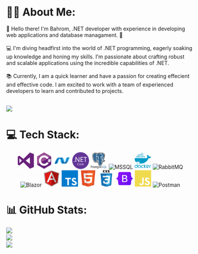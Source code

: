 <h1>👨‍💻 About Me:
<!-- <div id="" align="center">
  <img src="https://rubymaine.000webhostapp.com/rubymaine/programmer.gif" width="50%"/>
</div> -->
</h1>
👋 Hello there! I'm Bahrom, .NET developer with experience in developing web applications and database managament. 🌱
<br><br>
💻 I'm diving headfirst into the world of .NET programming, eagerly soaking up knowledge and honing my skills. I'm passionate about crafting robust and scalable applications using the incredible capabilities of .NET.
<br><br>
📚 Currently, I am a quick learner and have a passion for creating effecient and effective code. I am excited to work with a team of experienced developers to learn and contributed to projects.
<br><br>

[![](https://visitcount.itsvg.in/api?id=akramovdeveloper&icon=5&color=4&pretty=true)](https://visitcount.itsvg.in)

# 💻 Tech Stack:
<p align="center">
<img src="https://github.com/devicons/devicon/blob/1119b9f84c0290e0f0b38982099a2bd027a48bf1/icons/visualstudio/visualstudio-plain.svg" alt="vs" width="45" height="45">
<img src="https://github.com/devicons/devicon/blob/master/icons/csharp/csharp-original.svg" alt="C#" width="45" height="45">
<img src="https://github.com/devicons/devicon/blob/master/icons/dot-net/dot-net-original.svg" alt=".NET" width="45" height="45">
<img src="https://github.com/devicons/devicon/blob/master/icons/dotnetcore/dotnetcore-original.svg" alt=".NET Core" width="45" height="45">
<img src="https://github.com/devicons/devicon/blob/master/icons/postgresql/postgresql-original-wordmark.svg" alt="PostgreSQL" width="45" height="45">
<img src="https://www.svgrepo.com/show/303229/microsoft-sql-server-logo.svg" alt="MSSQL" width="45" height="45">
<img src="https://github.com/devicons/devicon/blob/master/icons/docker/docker-plain-wordmark.svg" alt="Docker" width="45" height="45">
<img src="https://github.com/rahuldkjain/github-profile-readme-generator/blob/master/src/images/icons/BackendDevelopment/rabbitmq.svg" alt="RabbitMQ" width="35" height="35">
<img src="https://cdn.worldvectorlogo.com/logos/blazor.svg" alt="Blazor" width="45" height="45">
<img src="https://github.com/devicons/devicon/blob/master/icons/angularjs/angularjs-original.svg" alt="Angular" width="45" height="45">
<img src="https://github.com/devicons/devicon/blob/master/icons/typescript/typescript-original.svg" alt="Typescript" width="45" height="45">  
<img src="https://github.com/devicons/devicon/blob/master/icons/html5/html5-original.svg" alt="HTML5" width="45" height="45">
<img src="https://github.com/devicons/devicon/blob/master/icons/css3/css3-original-wordmark.svg" alt="CSS3" width="45" height="45">
<img src="https://github.com/devicons/devicon/blob/master/icons/bootstrap/bootstrap-original.svg" alt="Bootstrap" width="45" height="45">
<img src="https://github.com/devicons/devicon/blob/1119b9f84c0290e0f0b38982099a2bd027a48bf1/icons/javascript/javascript-plain.svg" alt="JavaScript" width="45" height="45">
<img src="https://www.svgrepo.com/download/354202/postman-icon.svg" alt="Postman" width="45" height="45"></p>


# 📊 GitHub Stats:
![](https://github-readme-stats.vercel.app/api?username=akramovdeveloper&theme=radical&hide_border=false&include_all_commits=false&count_private=false)<br/>
![](https://github-readme-streak-stats.herokuapp.com/?user=akramovdeveloper&theme=radical&hide_border=false)<br/>
![](https://github-readme-stats.vercel.app/api/top-langs/?username=akramovdeveloper&theme=radical&hide_border=false&include_all_commits=false&count_private=false&layout=compact)
